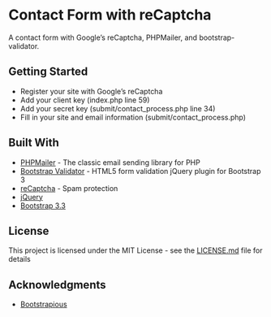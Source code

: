 # Contact Form with reCaptcha

A contact form with Google’s reCaptcha, PHPMailer, and bootstrap-validator.

## Getting Started


* Register your site with Google’s reCaptcha
* Add your client key (index.php line 59)
* Add your secret key (submit/contact_process.php line 34)
* Fill in your site and email information (submit/contact_process.php)


## Built With

* [PHPMailer](https://github.com/PHPMailer) - The classic email sending library for PHP
* [Bootstrap Validator](https://github.com/1000hz/bootstrap-validator) - HTML5 form validation jQuery plugin for Bootstrap 3
* [reCaptcha](https://developers.google.com/recaptcha/) - Spam protection
* [jQuery](https://code.jquery.com/)
* [Bootstrap 3.3](http://getbootstrap.com/docs/3.3/)

## License

This project is licensed under the MIT License - see the [LICENSE.md](LICENSE.md) file for details

## Acknowledgments

* [Bootstrapious](https://bootstrapious.com/p/bootstrap-recaptcha)






